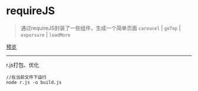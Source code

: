 # requireJS
> 通过requireJS封装了一些组件，生成一个简单页面
`caroucel` | `goTop` | `exporsure` | `loadMore`  

[预览](https://yongheng2016.github.io/requireJS/)

---

r.js打包、优化   
```
//在当前文件下运行
node r.js -o build.js

```
